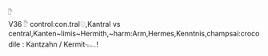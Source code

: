 𓎨  
V36 𓎨 control:con.tral𓇳,Kantral vs central,Kanten~limis~Hermith,~harm:Arm,Hermes,Kenntnis,champsai:crocodile : Kantzahn / Kermit𓆊!  